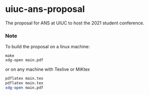 # uiuc-ans-proposal
The proposal for ANS at UIUC to host the 2021 student conference.

### Note
To build the proposal on a linux machine:

```shell
make
xdg-open main.pdf
```
or on any machine with Texlive or MiKtex

```bash
pdflatex main.tex
pdflatex main.tex
xdg-open main.pdf
```
